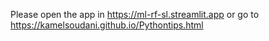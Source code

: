 Please open the app in https://ml-rf-sl.streamlit.app or go to https://kamelsoudani.github.io/Pythontips.html

